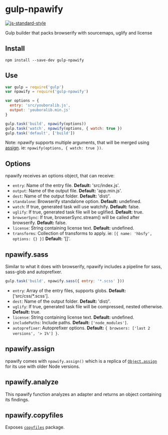 # gulp-npawify
[![js-standard-style](https://img.shields.io/badge/code%20style-standard-brightgreen.svg)](http://standardjs.com)

Gulp builder that packs browserify with sourcemaps, uglify and license

## Install
```
npm install --save-dev gulp-npawify
```

## Use
```javascript
var gulp = require('gulp')
var npawify = require('gulp-npawify')

var options = {
  entry: 'src/youboralib.js',
  output: 'youboralib.min.js'
}

gulp.task('build', npawify(options))
gulp.task('watch', npawify(options, { watch: true })
gulp.task('default', ['build'])
```

Note: npawify supports multiple arguments, that will be merged using [assign](#npawifyassign). ie: `npawify(options, { watch: true })`.

## Options
npawify receives an options object, that can receive:

* `entry`: Name of the entry file. **Default:** 'src/index.js'.
* `output`: Name of the output file. **Default:** 'app.min.js'.
* `dest`: Name of the output folder. **Default:** 'dist/'.
* `standalone`: Browserify standalone option. **Default:** undefined.
* `watch`: If true, generated task will use watchify. **Default:** false.
* `uglify`: If true, generated task file will be uglified. **Default:** true.
* `browserSync`: If true, browserSync.stream() will be called after browserify. **Default:** false.
* `license`: String containing license text. **Default:** undefined.
* `transforms`: Collection of transforms to apply. ie: `[{ name: 'hbsfy', options: {} }]` **Default:** '[]'.

## npawify.sass
Similar to what it does with browserify, npawify includes a pipeline for sass, sass-glob and autoprefixer.

```js
gulp.task('build', npawify.sass({ entry: '*.scss' }))
```

* `entry`: Array of the entry files, supports globs. **Default:** ['src/css/*.scss'].
* `dest`: Name of the output folder. **Default:** 'dist/'.
* `uglify`: If true, generated task file will be compressed, nested otherwise. **Default:** true.
* `license`: String containing license text. **Default:** undefined.
* `includePaths`: Include paths.  **Default:**  `['node_modules']`.
* `autoprefixer`: Autoprefixer options.  **Default:**  `{ browsers: ['last 2 versions', '> 1%'] }`.

## npawify.assign
npawify comes with `npawify.assign()` which is a replica of
[`Object.assign`](https://developer.mozilla.org/en/docs/Web/JavaScript/Reference/Global_Objects/Object/assign)
 for its use with older Node versions.

## npawify.analyze
This npawify function analyzes an adapter and returns an object containing its findings.

## npawify.copyfiles
Exposes [`copyfiles`](https://www.npmjs.com/package/copyfiles) package.
